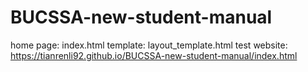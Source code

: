 # BUCSSA-new-student-manual
home page: index.html
template: layout_template.html
test website: https://tianrenli92.github.io/BUCSSA-new-student-manual/index.html
